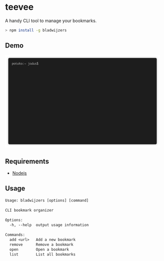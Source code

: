 # teevee
A handy CLI tool to manage your bookmarks.

```bash
> npm install -g bladwijzers
```

## Demo
![Demo video](./demo.gif)

## Requirements
* [Nodejs](https://nodejs.org/en/)

## Usage
```
Usage: bladwijzers [options] [command]

CLI bookmark organizer

Options:
  -h, --help  output usage information

Commands:
  add <url>   Add a new bookmark
  remove      Remove a bookmark
  open        Open a bookmark
  list        List all bookmarks
```
